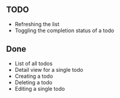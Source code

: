 ## TODO
- Refreshing the list
- Toggling the completion status of a todo



## Done
- List of all todos
- Detail view for a single todo
- Creating a todo
- Deleting a todo
- Editing a single todo